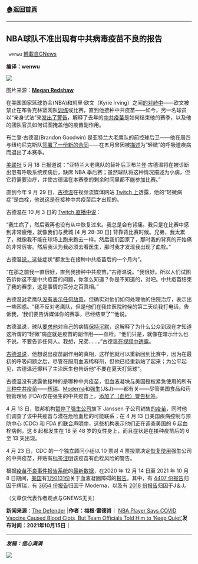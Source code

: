 ###  [:house:返回首頁](https://github.com/ourhimalayas/txt)
---


## NBA球队不准出现有中共病毒疫苗不良的报告
` wenwu` [轉載自GNews](https://gnews.org/zh-hans/1599275/)

**编译：wenwu**

![](https://assets.gnews.org/wp-content/uploads/2021/10/tempsnip20.png)

图片来源：**[Megan Redshaw](https://childrenshealthdefense.org/authors/megan-redshaw/)**

在美国国家篮球协会(NBA)和凯里·欧文（Kyrie Irving）之间[的对峙中](https://www.espn.com/nba/story/_/id/32397602/kyrie-irving-says-decision-remain-unvaccinated-being-true-feels-good-me)——欧文被禁止在布鲁克林篮网队[训练](https://childrenshealthdefense.org/defender_category/covid/)或比赛，直到他接种中共疫苗——如今，另一名球员以“亲身试法”来[发出了警告](https://www.outkick.com/atl-hawks-point-guard-yes-the-vaccine-ended-my-season-one-thousand-percent/)，解释了去年的[中共疫苗](https://childrenshealthdefense.org/defender_category/covid/)是如何结束他的赛季，以及他的团队官员如何试图掩盖他的疫苗副作用。

布兰登·古德温(Brandon Goodwin) 是亚特兰大老鹰队的前控球后卫——他在周四与纽约尼克斯队[签署了一份新的合同](https://www.nba.com/knicks/front-office-news/knicks-sign-brandon-goodwin)——在五月曾因被[描述](https://www.bizpacreview.com/2021/10/15/player-says-nba-muzzled-him-after-he-got-blood-clots-from-covid-vaccine-that-took-him-out-for-season-1149030/)为“轻微”的呼吸道疾病而退出了本赛季。

[美联社](https://apnews.com/article/atlanta-hawks-new-york-knicks-health-nba-sports-ea4f9157ff2501558ab263a009f84118) 5 月 18 日报道说：“亚特兰大老鹰队的替补后卫布兰登·古德温将在被诊断出患有呼吸系统疾病后，缺席 NBA 季后赛；虽然球队将这种情况描述为小病，但它将需要治疗，并使古德温在本赛季的剩余时间里都不能参加比赛。”

直到今年 9 月 29 日，[古德温](https://www.bizpacreview.com/2021/10/15/player-says-nba-muzzled-him-after-he-got-blood-clots-from-covid-vaccine-that-took-him-out-for-season-1149030/)在视频流媒体网站 [Twitch 上](https://www.twitch.tv/videos/1163181232)透露，他的“轻微病症”是血栓，他说这是在接种中共疫苗后才出现的。

古德温在 10 月 3 日的 [Twitch 直播中说](https://www.twitch.tv/videos/1163181232)：

“我生病了，然后我再也没有从中恢复过来。我总是会有背痛。我只是在比赛中感到非常疲倦，就像我们与费城 [4 月 28-30 日] 背靠背比赛时候。兄弟，我太累了，就像我不能在球场上跑来跑去一样。然后我们回家了，那时我的背真的开始痛的非常厉害。然后我认为我必须去看医生，那时我才发现我出现了血栓。”

古德温[说，](https://www.outkick.com/atl-hawks-point-guard-yes-the-vaccine-ended-my-season-one-thousand-percent/)这些症状“都发生在接种中共疫苗后的一个月内”。

“在那之前我一直很好，直到我接种中共疫苗，”古德温说。“我很好。所以人们试图告诉你这不是中共疫苗的问题，你怎么知道？你是不知道的，对吧。中共疫苗结束了我的赛季，这是事情的百分之百真相。”

古德温[对](https://www.outkick.com/atl-hawks-point-guard-yes-the-vaccine-ended-my-season-one-thousand-percent/)老鹰队[没有表示任何敌意](https://www.outkick.com/atl-hawks-point-guard-yes-the-vaccine-ended-my-season-one-thousand-percent/)，但确实对他们如何处理他的住院治疗，表示出一些困惑。“我不反对老鹰队，但是他们在我住医院时候的第二天给我打电话，告诉我，‘我们要告诉媒体你的赛季，已经结束了’”他说。

古德温说，球队[要求他](https://www.bizpacreview.com/2021/10/15/player-says-nba-muzzled-him-after-he-got-blood-clots-from-covid-vaccine-that-took-him-out-for-season-1149030/)对自己的病情[保持沉默](https://www.bizpacreview.com/2021/10/15/player-says-nba-muzzled-him-after-he-got-blood-clots-from-covid-vaccine-that-took-him-out-for-season-1149030/)，这解释了为什么公众到现在才知道这所谓的“轻微”病症就是疫苗的副作用——血栓。“他们只是，就像在暗示什么也不说。不要告诉任何人。我想，兄弟……，”古德温[在视频中透露](https://www.twitch.tv/videos/1163181232)。

[古德温说](https://www.bizpacreview.com/2021/10/15/player-says-nba-muzzled-him-after-he-got-blood-clots-from-covid-vaccine-that-took-him-out-for-season-1149030/)，他想说出疫苗副作用的真相，这样他就可以重新回到比赛中，因为在最初的呼吸问题之后，尽管在服用血液稀释剂，但他已经重新站了起来；为公平起见，古德温还爆料了主治医生也告诉他“不要在夏天打篮球”。

古德温没有透露他接种的是哪种中共疫苗，但血液凝块[与](https://childrenshealthdefense.org/defender/jessica-berg-wilson-dies-covid-vaccine-twitter-censors-obituary/)美国授权紧急使用的所有[三种中共疫苗](https://childrenshealthdefense.org/defender/pfizer-moderna-vaccines-blood-clots/)——[辉瑞](https://childrenshealthdefense.org/defender/pfizer-covid-vaccine-linked-rare-blood-clot-disorder/)、[Moderna](https://childrenshealthdefense.org/defender/man-dies-moderna-vaccine-rare-blood-clotting-disorder/)和[强生](https://childrenshealthdefense.org/defender/jessica-berg-wilson-dies-covid-vaccine-twitter-censors-obituary/)(J&J)——都有关——尽管美国食品和药物管理局 (FDA)仅在强生的中共疫苗上，[添加了（血栓）警告标签](https://www.fdanews.com/articles/202501-fda-lifts-pause-on-jj-vaccine-inoculations-adds-blood-clot-risk-warning#:~:text=The%20FDA%20on%20Friday%20amended,Prevention%20%28CDC%29%20advisory%20committee.)。

4 月 13 日，联邦机构[暂停了强生公司](https://childrenshealthdefense.org/defender/u-s-pauses-johnson-johnson-covid-vaccine/)旗下 Janssen 子公司销售[的疫苗](https://childrenshealthdefense.org/defender/u-s-pauses-johnson-johnson-covid-vaccine/)，同时他们调查了该中共疫苗与潜在危险血栓的可能联系；在 4 月 13 日美国疾病控制与预防中心 (CDC) 和 FDA 的[联合声明中](https://apnews.com/press-release/pr-newswire/business-diseases-and-conditions-health-care-industry-anne-schuchat-health-561bd901bd02aeb7fbf7935b7db3e481)，这些机构表示他们正在调查美国的 6 起血栓病例，这 6 起都发生在 18 至 48 岁的女性身上，而且症状是在接种疫苗后的 6 至 13 天出现。

4 月 23 日，CDC 的一个独立顾问小组以 10 票对 4 票投票决定[恢复使用](https://childrenshealthdefense.org/defender/cdc-panel-resume-use-of-jj-covid-vaccine-no-restrictions/)强生公司的中共疫苗，并贴有[标签注明](https://www.fdanews.com/articles/202501-fda-lifts-pause-on-jj-vaccine-inoculations-adds-blood-clot-risk-warning#:~:text=The%20FDA%20on%20Friday%20amended,Prevention%20%28CDC%29%20advisory%20committee.)该疫苗有血栓风险的警告。

根据[疫苗不良事件报告系统](https://vaers.hhs.gov/reportevent.html)的[最新数据](https://childrenshealthdefense.org/defender/vaers-cdc-covid-vaccine-injuries-deaths-fda-booster-shots/)，在2020 年 12 月 14 日至 2021 年 10 月 8 日期间，[美国](https://medalerts.org/vaersdb/findfield.php?TABLE=ON&amp;GROUP1=AGE&amp;EVENTS=ON&amp;SYMPTOMS%5B%5D=Cerebral+venous+sinus+thrombosis+%2810083037%29&amp;SYMPTOMS%5B%5D=Cerebral+venous+thrombosis+%2810008138%29&amp;SYMPTOMS%5B%5D=Coagulopathy+%2810009802%29&amp;SYMPTOMS%5B%5D=Deep+vein+thrombosis+%2810051055%29&amp;SYMPTOMS%5B%5D=Disseminated+intravascular+coagulation+%2810013442%29&amp;SYMPTOMS%5B%5D=Embolism+%2810061169%29&amp;SYMPTOMS%5B%5D=Idiopathic+thrombocytopenic+purpura+%2810021245%29&amp;SYMPTOMS%5B%5D=Immune+thrombocytopenia+%2810083842%29&amp;SYMPTOMS%5B%5D=Immune+thrombocytopenic+purpura+%2810074667%29&amp;SYMPTOMS%5B%5D=Ischaemic+stroke+%2810061256%29&amp;SYMPTOMS%5B%5D=Myocardial+infarction+%2810028596%29&amp;SYMPTOMS%5B%5D=Petechiae+%2810034754%29&amp;SYMPTOMS%5B%5D=Pulmonary+embolism+%2810037377%29&amp;SYMPTOMS%5B%5D=Purpura+%2810037549%29&amp;SYMPTOMS%5B%5D=Thrombocytopenia+%2810043554%29&amp;SYMPTOMS%5B%5D=Thrombosis+%2810043607%29&amp;SYMPTOMS%5B%5D=Vasculitis+%2810047115%29&amp;VAX=COVID19&amp;STATE=NOTFR)有[1万0131份](https://medalerts.org/vaersdb/findfield.php?TABLE=ON&amp;GROUP1=AGE&amp;EVENTS=ON&amp;SYMPTOMS%5B%5D=Cerebral+venous+sinus+thrombosis+%2810083037%29&amp;SYMPTOMS%5B%5D=Cerebral+venous+thrombosis+%2810008138%29&amp;SYMPTOMS%5B%5D=Coagulopathy+%2810009802%29&amp;SYMPTOMS%5B%5D=Deep+vein+thrombosis+%2810051055%29&amp;SYMPTOMS%5B%5D=Disseminated+intravascular+coagulation+%2810013442%29&amp;SYMPTOMS%5B%5D=Embolism+%2810061169%29&amp;SYMPTOMS%5B%5D=Idiopathic+thrombocytopenic+purpura+%2810021245%29&amp;SYMPTOMS%5B%5D=Immune+thrombocytopenia+%2810083842%29&amp;SYMPTOMS%5B%5D=Immune+thrombocytopenic+purpura+%2810074667%29&amp;SYMPTOMS%5B%5D=Ischaemic+stroke+%2810061256%29&amp;SYMPTOMS%5B%5D=Myocardial+infarction+%2810028596%29&amp;SYMPTOMS%5B%5D=Petechiae+%2810034754%29&amp;SYMPTOMS%5B%5D=Pulmonary+embolism+%2810037377%29&amp;SYMPTOMS%5B%5D=Purpura+%2810037549%29&amp;SYMPTOMS%5B%5D=Thrombocytopenia+%2810043554%29&amp;SYMPTOMS%5B%5D=Thrombosis+%2810043607%29&amp;SYMPTOMS%5B%5D=Vasculitis+%2810047115%29&amp;VAX=COVID19&amp;STATE=NOTFR)关于血液凝固障碍的[报告](https://medalerts.org/vaersdb/findfield.php?TABLE=ON&amp;GROUP1=AGE&amp;EVENTS=ON&amp;SYMPTOMS%5B%5D=Cerebral+venous+sinus+thrombosis+%2810083037%29&amp;SYMPTOMS%5B%5D=Cerebral+venous+thrombosis+%2810008138%29&amp;SYMPTOMS%5B%5D=Coagulopathy+%2810009802%29&amp;SYMPTOMS%5B%5D=Deep+vein+thrombosis+%2810051055%29&amp;SYMPTOMS%5B%5D=Disseminated+intravascular+coagulation+%2810013442%29&amp;SYMPTOMS%5B%5D=Embolism+%2810061169%29&amp;SYMPTOMS%5B%5D=Idiopathic+thrombocytopenic+purpura+%2810021245%29&amp;SYMPTOMS%5B%5D=Immune+thrombocytopenia+%2810083842%29&amp;SYMPTOMS%5B%5D=Immune+thrombocytopenic+purpura+%2810074667%29&amp;SYMPTOMS%5B%5D=Ischaemic+stroke+%2810061256%29&amp;SYMPTOMS%5B%5D=Myocardial+infarction+%2810028596%29&amp;SYMPTOMS%5B%5D=Petechiae+%2810034754%29&amp;SYMPTOMS%5B%5D=Pulmonary+embolism+%2810037377%29&amp;SYMPTOMS%5B%5D=Purpura+%2810037549%29&amp;SYMPTOMS%5B%5D=Thrombocytopenia+%2810043554%29&amp;SYMPTOMS%5B%5D=Thrombosis+%2810043607%29&amp;SYMPTOMS%5B%5D=Vasculitis+%2810047115%29&amp;VAX=COVID19&amp;STATE=NOTFR)。其中，有 [4407 份报告](https://medalerts.org/vaersdb/findfield.php?TABLE=ON&amp;GROUP1=AGE&amp;EVENTS=ON&amp;SYMPTOMS%5B%5D=Cerebral+venous+sinus+thrombosis+%2810083037%29&amp;SYMPTOMS%5B%5D=Cerebral+venous+thrombosis+%2810008138%29&amp;SYMPTOMS%5B%5D=Coagulopathy+%2810009802%29&amp;SYMPTOMS%5B%5D=Deep+vein+thrombosis+%2810051055%29&amp;SYMPTOMS%5B%5D=Disseminated+intravascular+coagulation+%2810013442%29&amp;SYMPTOMS%5B%5D=Embolism+%2810061169%29&amp;SYMPTOMS%5B%5D=Idiopathic+thrombocytopenic+purpura+%2810021245%29&amp;SYMPTOMS%5B%5D=Immune+thrombocytopenia+%2810083842%29&amp;SYMPTOMS%5B%5D=Immune+thrombocytopenic+purpura+%2810074667%29&amp;SYMPTOMS%5B%5D=Ischaemic+stroke+%2810061256%29&amp;SYMPTOMS%5B%5D=Myocardial+infarction+%2810028596%29&amp;SYMPTOMS%5B%5D=Petechiae+%2810034754%29&amp;SYMPTOMS%5B%5D=Pulmonary+embolism+%2810037377%29&amp;SYMPTOMS%5B%5D=Purpura+%2810037549%29&amp;SYMPTOMS%5B%5D=Thrombocytopenia+%2810043554%29&amp;SYMPTOMS%5B%5D=Thrombosis+%2810043607%29&amp;SYMPTOMS%5B%5D=Vasculitis+%2810047115%29&amp;VAX=COVID19&amp;VAXMAN=PFIZER/BIONTECH&amp;STATE=NOTFR)归因于辉瑞，有 [3654 份报告](https://medalerts.org/vaersdb/findfield.php?TABLE=ON&amp;GROUP1=AGE&amp;EVENTS=ON&amp;SYMPTOMS%5B%5D=Cerebral+venous+sinus+thrombosis+%2810083037%29&amp;SYMPTOMS%5B%5D=Cerebral+venous+thrombosis+%2810008138%29&amp;SYMPTOMS%5B%5D=Coagulopathy+%2810009802%29&amp;SYMPTOMS%5B%5D=Deep+vein+thrombosis+%2810051055%29&amp;SYMPTOMS%5B%5D=Disseminated+intravascular+coagulation+%2810013442%29&amp;SYMPTOMS%5B%5D=Embolism+%2810061169%29&amp;SYMPTOMS%5B%5D=Idiopathic+thrombocytopenic+purpura+%2810021245%29&amp;SYMPTOMS%5B%5D=Immune+thrombocytopenia+%2810083842%29&amp;SYMPTOMS%5B%5D=Immune+thrombocytopenic+purpura+%2810074667%29&amp;SYMPTOMS%5B%5D=Ischaemic+stroke+%2810061256%29&amp;SYMPTOMS%5B%5D=Myocardial+infarction+%2810028596%29&amp;SYMPTOMS%5B%5D=Petechiae+%2810034754%29&amp;SYMPTOMS%5B%5D=Pulmonary+embolism+%2810037377%29&amp;SYMPTOMS%5B%5D=Purpura+%2810037549%29&amp;SYMPTOMS%5B%5D=Thrombocytopenia+%2810043554%29&amp;SYMPTOMS%5B%5D=Thrombosis+%2810043607%29&amp;SYMPTOMS%5B%5D=Vasculitis+%2810047115%29&amp;VAX=COVID19&amp;VAXMAN=MODERNA&amp;STATE=NOTFR)归因于 Moderna，以及有 [2018 份报告](https://medalerts.org/vaersdb/findfield.php?TABLE=ON&amp;GROUP1=AGE&amp;EVENTS=ON&amp;SYMPTOMS%5B%5D=Cerebral+venous+sinus+thrombosis+%2810083037%29&amp;SYMPTOMS%5B%5D=Cerebral+venous+thrombosis+%2810008138%29&amp;SYMPTOMS%5B%5D=Coagulopathy+%2810009802%29&amp;SYMPTOMS%5B%5D=Deep+vein+thrombosis+%2810051055%29&amp;SYMPTOMS%5B%5D=Disseminated+intravascular+coagulation+%2810013442%29&amp;SYMPTOMS%5B%5D=Embolism+%2810061169%29&amp;SYMPTOMS%5B%5D=Idiopathic+thrombocytopenic+purpura+%2810021245%29&amp;SYMPTOMS%5B%5D=Immune+thrombocytopenia+%2810083842%29&amp;SYMPTOMS%5B%5D=Immune+thrombocytopenic+purpura+%2810074667%29&amp;SYMPTOMS%5B%5D=Ischaemic+stroke+%2810061256%29&amp;SYMPTOMS%5B%5D=Myocardial+infarction+%2810028596%29&amp;SYMPTOMS%5B%5D=Petechiae+%2810034754%29&amp;SYMPTOMS%5B%5D=Pulmonary+embolism+%2810037377%29&amp;SYMPTOMS%5B%5D=Purpura+%2810037549%29&amp;SYMPTOMS%5B%5D=Thrombocytopenia+%2810043554%29&amp;SYMPTOMS%5B%5D=Thrombosis+%2810043607%29&amp;SYMPTOMS%5B%5D=Vasculitis+%2810047115%29&amp;VAX=COVID19&amp;VAXMAN=JANSSEN&amp;STATE=NOTFR)归因于J＆J。

（文章仅代表作者观点与GNEWS无关）

**新闻来源**：[The Defender](https://childrenshealthdefense.org/defender/brandon-goodwin-nba-player-covid-vaccine-blood-clots/) |**作者：梅根·雷德肖**｜ [NBA Player Says COVID Vaccine Caused Blood Clots, But Team Officials Told Him to ‘Keep Quiet’](https://childrenshealthdefense.org/defender/brandon-goodwin-nba-player-covid-vaccine-blood-clots/)**发布时间：2021年10月15日｜**

* * *

***发稿：信心满满***

![](https://assets.gnews.org/wp-content/uploads/2021/10/GNEWS_CH.-1-2.jpeg)
